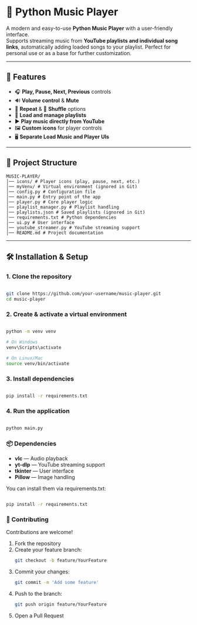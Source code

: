 # 🎵 Python Music Player

A modern and easy-to-use **Python Music Player** with a user-friendly interface.  
Supports streaming music from **YouTube playlists and individual song links**, automatically adding loaded songs to your playlist. Perfect for personal use or as a base for further customization.

---

## 🚀 Features

- 🎧 **Play, Pause, Next, Previous** controls  
- 🔊 **Volume control** & **Mute**  
- 🔁 **Repeat** & 🔀 **Shuffle** options  
- 📂 **Load and manage playlists**  
- ▶️ **Play music directly from YouTube**  
- 🖼️ **Custom icons** for player controls  
- 🖥️ **Separate Load Music and Player UIs**  

---

## 📂 Project Structure
```
MUSIC-PLAYER/
│── icons/ # Player icons (play, pause, next, etc.)
│── myVenv/ # Virtual environment (ignored in Git)
│── config.py # Configuration file
│── main.py # Entry point of the app
│── player.py # Core player logic
│── playlist_manager.py # Playlist handling
│── playlists.json # Saved playlists (ignored in Git)
│── requirements.txt # Python dependencies
│── ui.py # User interface
│── youtube_streamer.py # YouTube streaming support
│── README.md # Project documentation

```
---

## 🛠️ Installation & Setup

### 1. Clone the repository
```bash

git clone https://github.com/your-username/music-player.git
cd music-player

```

### 2. Create & activate a virtual environment
```bash

python -m venv venv

# On Windows
venv\Scripts\activate

# On Linux/Mac
source venv/bin/activate

```

### 3. Install dependencies
```bash

pip install -r requirements.txt

```

### 4. Run the application
```bash

python main.py

```

### 📦 Dependencies
* **vlc** — Audio playback
* **yt-dlp** — YouTube streaming support
* **tkinter** — User interface
* **Pillow** — Image handling

You can install them via requirements.txt:
```bash

pip install -r requirements.txt

```

### 🤝 Contributing
Contributions are welcome!
1. Fork the repository
2. Create your feature branch:
   ```bash
   git checkout -b feature/YourFeature
   ```
3. Commit your changes:
   ```bash
   git commit -m 'Add some feature'
   ```
4. Push to the branch:
   ```bash
   git push origin feature/YourFeature
   ```
5. Open a Pull Request


